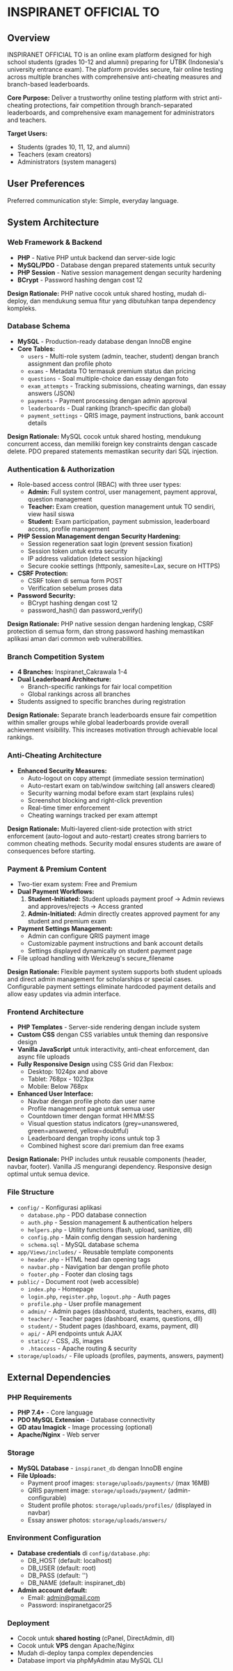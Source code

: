 # INSPIRANET OFFICIAL TO

## Overview

INSPIRANET OFFICIAL TO is an online exam platform designed for high school students (grades 10-12 and alumni) preparing for UTBK (Indonesia's university entrance exam). The platform provides secure, fair online testing across multiple branches with comprehensive anti-cheating measures and branch-based leaderboards.

**Core Purpose:** Deliver a trustworthy online testing platform with strict anti-cheating protections, fair competition through branch-separated leaderboards, and comprehensive exam management for administrators and teachers.

**Target Users:** 
- Students (grades 10, 11, 12, and alumni)
- Teachers (exam creators)
- Administrators (system managers)

## User Preferences

Preferred communication style: Simple, everyday language.

## System Architecture

### Web Framework & Backend
- **PHP** - Native PHP untuk backend dan server-side logic
- **MySQL/PDO** - Database dengan prepared statements untuk security
- **PHP Session** - Native session management dengan security hardening
- **BCrypt** - Password hashing dengan cost 12

**Design Rationale:** PHP native cocok untuk shared hosting, mudah di-deploy, dan mendukung semua fitur yang dibutuhkan tanpa dependency kompleks.

### Database Schema
- **MySQL** - Production-ready database dengan InnoDB engine
- **Core Tables:**
  - `users` - Multi-role system (admin, teacher, student) dengan branch assignment dan profile photo
  - `exams` - Metadata TO termasuk premium status dan pricing
  - `questions` - Soal multiple-choice dan essay dengan foto
  - `exam_attempts` - Tracking submissions, cheating warnings, dan essay answers (JSON)
  - `payments` - Payment processing dengan admin approval
  - `leaderboards` - Dual ranking (branch-specific dan global)
  - `payment_settings` - QRIS image, payment instructions, bank account details

**Design Rationale:** MySQL cocok untuk shared hosting, mendukung concurrent access, dan memiliki foreign key constraints dengan cascade delete. PDO prepared statements memastikan security dari SQL injection.

### Authentication & Authorization
- Role-based access control (RBAC) with three user types:
  - **Admin:** Full system control, user management, payment approval, question management
  - **Teacher:** Exam creation, question management untuk TO sendiri, view hasil siswa
  - **Student:** Exam participation, payment submission, leaderboard access, profile management
- **PHP Session Management dengan Security Hardening:**
  - Session regeneration saat login (prevent session fixation)
  - Session token untuk extra security
  - IP address validation (detect session hijacking)
  - Secure cookie settings (httponly, samesite=Lax, secure on HTTPS)
- **CSRF Protection:**
  - CSRF token di semua form POST
  - Verification sebelum proses data
- **Password Security:**
  - BCrypt hashing dengan cost 12
  - password_hash() dan password_verify()

**Design Rationale:** PHP native session dengan hardening lengkap, CSRF protection di semua form, dan strong password hashing memastikan aplikasi aman dari common web vulnerabilities.

### Branch Competition System
- **4 Branches:** Inspiranet_Cakrawala 1-4
- **Dual Leaderboard Architecture:**
  - Branch-specific rankings for fair local competition
  - Global rankings across all branches
- Students assigned to specific branches during registration

**Design Rationale:** Separate branch leaderboards ensure fair competition within smaller groups while global leaderboards provide overall achievement visibility. This increases motivation through achievable local rankings.

### Anti-Cheating Architecture
- **Enhanced Security Measures:**
  - Auto-logout on copy attempt (immediate session termination)
  - Auto-restart exam on tab/window switching (all answers cleared)
  - Security warning modal before exam start (explains rules)
  - Screenshot blocking and right-click prevention
  - Real-time timer enforcement
  - Cheating warnings tracked per exam attempt

**Design Rationale:** Multi-layered client-side protection with strict enforcement (auto-logout and auto-restart) creates strong barriers to common cheating methods. Security modal ensures students are aware of consequences before starting.

### Payment & Premium Content
- Two-tier exam system: Free and Premium
- **Dual Payment Workflows:**
  1. **Student-Initiated:** Student uploads payment proof → Admin reviews and approves/rejects → Access granted
  2. **Admin-Initiated:** Admin directly creates approved payment for any student and premium exam
- **Payment Settings Management:**
  - Admin can configure QRIS payment image
  - Customizable payment instructions and bank account details
  - Settings displayed dynamically on student payment page
- File upload handling with Werkzeug's secure_filename

**Design Rationale:** Flexible payment system supports both student uploads and direct admin management for scholarships or special cases. Configurable payment settings eliminate hardcoded payment details and allow easy updates via admin interface.

### Frontend Architecture
- **PHP Templates** - Server-side rendering dengan include system
- **Custom CSS** dengan CSS variables untuk theming dan responsive design
- **Vanilla JavaScript** untuk interactivity, anti-cheat enforcement, dan async file uploads
- **Fully Responsive Design** using CSS Grid dan Flexbox:
  - Desktop: 1024px and above
  - Tablet: 768px - 1023px
  - Mobile: Below 768px
- **Enhanced User Interface:**
  - Navbar dengan profile photo dan user name
  - Profile management page untuk semua user
  - Countdown timer dengan format HH:MM:SS
  - Visual question status indicators (grey=unanswered, green=answered, yellow=doubtful)
  - Leaderboard dengan trophy icons untuk top 3
  - Combined highest score dari premium dan free exams

**Design Rationale:** PHP includes untuk reusable components (header, navbar, footer). Vanilla JS mengurangi dependency. Responsive design optimal untuk semua device.

### File Structure
- `config/` - Konfigurasi aplikasi
  - `database.php` - PDO database connection
  - `auth.php` - Session management & authentication helpers
  - `helpers.php` - Utility functions (flash, upload, sanitize, dll)
  - `config.php` - Main config dengan session hardening
  - `schema.sql` - MySQL database schema
- `app/Views/includes/` - Reusable template components
  - `header.php` - HTML head dan opening tags
  - `navbar.php` - Navigation bar dengan profile photo
  - `footer.php` - Footer dan closing tags
- `public/` - Document root (web accessible)
  - `index.php` - Homepage
  - `login.php`, `register.php`, `logout.php` - Auth pages
  - `profile.php` - User profile management
  - `admin/` - Admin pages (dashboard, students, teachers, exams, dll)
  - `teacher/` - Teacher pages (dashboard, exams, questions, dll)
  - `student/` - Student pages (dashboard, exams, payment, dll)
  - `api/` - API endpoints untuk AJAX
  - `static/` - CSS, JS, images
  - `.htaccess` - Apache routing & security
- `storage/uploads/` - File uploads (profiles, payments, answers, payment)

## External Dependencies

### PHP Requirements
- **PHP 7.4+** - Core language
- **PDO MySQL Extension** - Database connectivity
- **GD atau Imagick** - Image processing (optional)
- **Apache/Nginx** - Web server

### Storage
- **MySQL Database** - `inspiranet_db` dengan InnoDB engine
- **File Uploads:**
  - Payment proof images: `storage/uploads/payments/` (max 16MB)
  - QRIS payment image: `storage/uploads/payment/` (admin-configurable)
  - Student profile photos: `storage/uploads/profiles/` (displayed in navbar)
  - Essay answer photos: `storage/uploads/answers/`

### Environment Configuration
- **Database credentials** di `config/database.php`:
  - DB_HOST (default: localhost)
  - DB_USER (default: root)
  - DB_PASS (default: '')
  - DB_NAME (default: inspiranet_db)
- **Admin account default:**
  - Email: admin@gmail.com
  - Password: inspiranetgacor25

### Deployment
- Cocok untuk **shared hosting** (cPanel, DirectAdmin, dll)
- Cocok untuk **VPS** dengan Apache/Nginx
- Mudah di-deploy tanpa complex dependencies
- Database import via phpMyAdmin atau MySQL CLI
